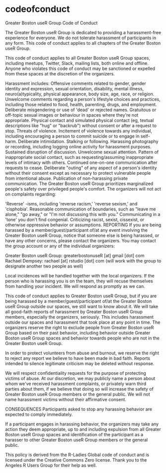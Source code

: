 # codeofconduct
Greater Boston useR Group Code of Conduct

The Greater Boston useR Group is dedicated to providing a harassment-free experience for everyone. We do not tolerate harassment of participants in any form. This code of conduct applies to all chapters of the Greater Boston useR Group.

This code of conduct applies to all Greater Boston useR Group spaces, including meetups, Twitter, Slack, mailing lists, both online and offline. Anyone who violates this code of conduct may be sanctioned or expelled from these spaces at the discretion of the organizers.

Harassment includes:
Offensive comments related to gender, gender identity and expression, sexual orientation, disability, mental illness, neuro(a)typicality, physical appearance, body size, age, race, or religion.
Unwelcome comments regarding a person's lifestyle choices and practices, including those related to food, health, parenting, drugs, and employment.
Deliberate misgendering or use of 'dead' or rejected names.
Gratuitous or off-topic sexual images or behaviour in spaces where they're not appropriate.
Physical contact and simulated physical contact (eg, textual descriptions like "hug" or "backrub") without consent or after a request to stop.
Threats of violence.
Incitement of violence towards any individual, including encouraging a person to commit suicide or to engage in self-harm.
Deliberate intimidation.
Stalking or following.
Harassing photography or recording, including logging online activity for harassment purposes.
Sustained disruption of discussion.
Unwelcome sexual attention.
Pattern of inappropriate social contact, such as requesting/assuming inappropriate levels of intimacy with others.
Continued one-on-one communication after requests to cease.
Deliberate "outing" of any aspect of a person's identity without their consent except as necessary to protect vulnerable people from intentional abuse.
Publication of non-harassing private communication.
The Greater Boston useR Group prioritizes marginalized people's safety over privileged people's comfort. The organizers will not act on complaints regarding:

'Reverse' -isms, including 'reverse racism,' 'reverse sexism,' and 'cisphobia'.
Reasonable communication of boundaries, such as "leave me alone," "go away," or "I'm not discussing this with you."
Communicating in a 'tone' you don't find congenial.
Criticizing racist, sexist, cissexist, or otherwise oppressive behavior or assumptions.
REPORTING
If you are being harassed by a member/guest/participant of/at any event involving the Greater Boston useR Group, notice that someone else is being harassed, or have any other concerns, please contact the organizers. You may contact the group account or any of the individual organizers:

Greater Boston useR Group: greaterbostonuseR [at] gmail [dot] com
Rachael Dempsey: rachael [at] rstudio [dot] com
(will work with the group to designate another two people as well)

Local incidences will be handled together with the local organizers. If the person who is harassing you is on the team, they will recuse themselves from handling your incident. We will respond as promptly as we can.

This code of conduct applies to Greater Boston useR Group, but if you are being harassed by a member/guest/participant of/at the Greater Boston useR Group outside our spaces, we still want to know about it. We will take all good-faith reports of harassment by Greater Boston useR Group members, especially the organizers, seriously. This includes harassment outside our spaces and harassment that took place at any point in time. The organizers reserve the right to exclude people from Greater Boston useR Group based on their past behavior, including behavior outside Greater Boston useR Group spaces and behavior towards people who are not in the Greater Boston useR Group.

In order to protect volunteers from abuse and burnout, we reserve the right to reject any report we believe to have been made in bad faith. Reports intended to silence legitimate criticism may be deleted without response.

We will respect confidentiality requests for the purpose of protecting victims of abuse. At our discretion, we may publicly name a person about whom we've received harassment complaints, or privately warn third parties about them, if we believe that doing so will increase the safety of Greater Boston useR Group members or the general public. We will not name harassment victims without their affirmative consent.

CONSEQUENCES
Participants asked to stop any harassing behavior are expected to comply immediately.

If a participant engages in harassing behavior, the organizers may take any action they deem appropriate, up to and including expulsion from all Greater Boston useR Group spaces and identification of the participant as a harasser to other Greater Boston useR Group members or the general public.

This policy is derived from the R-Ladies Global code of conduct and is licensed under the Creative Commons Zero license. Thank you to the 
Angeles R Users Group for their help as well.
